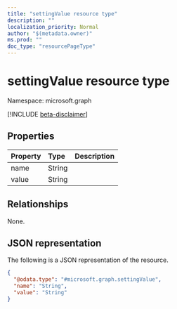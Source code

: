 ```yaml
---
title: "settingValue resource type"
description: ""
localization_priority: Normal
author: "$(metadata.owner)"
ms.prod: ""
doc_type: "resourcePageType"
---
```


# settingValue resource type

Namespace: microsoft.graph

[!INCLUDE [beta-disclaimer](../../includes/beta-disclaimer.md)]

## Properties

| Property | Type   | Description |
| :------- | :----- | :---------- |
| name     | String |             |
| value    | String |             |

## Relationships

None.

## JSON representation

The following is a JSON representation of the resource.

<!-- {
  "blockType": "resource",
  "@odata.type": "microsoft.graph.settingValue",
}
-->

```json
{
  "@odata.type": "#microsoft.graph.settingValue",
  "name": "String",
  "value": "String"
}
```
